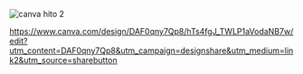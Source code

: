 ![canva hito 2](https://github.com/Renzo-Chafloque/FUNBIO_Grupo2/assets/143019492/ad478a29-df9f-4def-8a82-af6436f9483e)

https://www.canva.com/design/DAF0qny7Qp8/hTs4fgJ_TWLP1aVodaNB7w/edit?utm_content=DAF0qny7Qp8&utm_campaign=designshare&utm_medium=link2&utm_source=sharebutton
